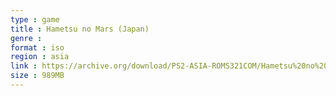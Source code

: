 ```yaml
---
type : game
title : Hametsu no Mars (Japan)
genre : 
format : iso
region : asia
link : https://archive.org/download/PS2-ASIA-ROMS321COM/Hametsu%20no%20Mars%20%28Japan%29.7z
size : 989MB
---
```

